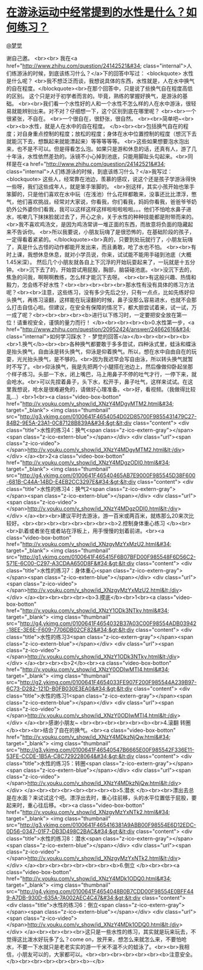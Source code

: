 
#  [在游泳运动中经常提到的水性是什么？如何练习？](https://zhihu.com/questions/24498387)



[@梦觉](https://zhihu.com/people/e4132002c4f9f6b623af37764e5f36d9)

谢自己邀。 &lt;br&gt;&lt;br&gt; 我在&lt;a href=&#34;http://www.zhihu.com/question/24142521&#34; class=&#34;internal&#34;&gt;人们练游泳的时候，到底该练习什么？&lt;/a&gt;下的回答中写过：
&lt;blockquote&gt;
 水性是什么呢？
 &lt;br&gt;我不想泛泛而谈，我想说具体的东西，水性就是，人在水中换气的自在程度。&lt;/blockquote&gt;&lt;br&gt;在那个回答中，只是说了些换气自在程度高低的区别。 这个只是对于初学者而言的。毕竟，熟练的掌握好换气，是游泳的基础。 &lt;br&gt;&lt;br&gt;我们看一个水性好的人和一个水性不怎么样的人在水中游泳，很轻易就能辨别出来。对不对？仔细想一下，这个区别到底在哪里呢？ &lt;br&gt;&lt;br&gt;一个很紧张，不自在。 &lt;br&gt;一个很自在，很舒张，很自然。 &lt;br&gt;&lt;br&gt;简单吧~&lt;br&gt;&lt;br&gt;&lt;b&gt;水性，就是人在水中的自在程度。 &lt;/b&gt;&lt;br&gt;&lt;br&gt;包括换气自在的程度；对自身重点控制的程度；放松的程度；身体在水中位置控制的程度（想沉下去就能沉下去，想飘起来就能漂起来）等等等等等。 
&lt;br&gt;这些如果想要泡水泡出来，也不是不可以。但是得看怎么泡。如果只是游和休息的话，还真有人，游了几十年泳，水性依然差劲的。泳镜不小心掉到池底，只能用脚趾头勾起来。&lt;br&gt;同样是在&lt;a href=&#34;http://www.zhihu.com/question/24142521&#34; class=&#34;internal&#34;&gt;人们练游泳的时候，到底该练习什么？&lt;/a&gt;我写过：
&lt;blockquote&gt;
 这些人，经常靠在池边，羡慕的感叹，说这个还是孩子学游泳得快一些呀，我们这些成年人，就是笨手笨脚的。
 &lt;br&gt;别这样，其实小孩开始也笨手笨脚的，只是他们喜欢在水中玩（在浅池）什么花样都敢来，没事还比比漂浮，憋气，他们喜欢挑战，经常对大家说，你看我，你们看我，妈妈你看我，爸爸爷爷奶奶外公外婆你们看我，我可以这样这样这样啦啦啦啦啦。。。他们不怕呛水鼻子进水，咳嗽几下抹抹脸就过去了，开心之余，关于水性的种种技能都是附带而来的。
 &lt;br&gt;我不喜欢鸡汤文，是因为鸡汤常讲一堆正面的东西，而故意将负面的隐藏起来不告诉你。
 &lt;br&gt;所以我要说，小朋友玩嗨了是很恐怖的，在基础阶段的孩子，一定得看着紧紧的。&lt;/blockquote&gt;&lt;br&gt;真的，只要到处玩就行了，小朋友玩嗨了，真是什么古怪的动作都能开发出来，而且勇敢，呛了水也不怕。 &lt;br&gt;&lt;br&gt;有时上课，我想休息休息，就对小学员说，你来，试试能不能用手碰到池底（大概1.45米深）。
然后几个小朋友就各自上下沉浮的开始玩耍起来了，一玩就是十五分钟。&lt;br&gt;沉下去了的，开始尝试用屁股，胸部，脑袋碰池底。&lt;br&gt;没沉下去的，焦急的问我，啊啊啊教练，怎么样才能沉下去呀。 
&lt;br&gt;&lt;br&gt;有这般兴趣、热情和毅力，怎会练不好水性？&lt;br&gt;&lt;br&gt;&lt;br&gt;&lt;br&gt;&lt;br&gt;那水性有没有具体的练习方法呢？&lt;br&gt;&lt;br&gt;注意，这些练习，没有多少先后之分，只有一点点，比如先练好仰头换气，再练习滚翻，这样能在玩滚翻的时候，鼻子没那么容易进水，也就不会那么打击自信心啦。但建议，在安全有保障的情况下，都大胆尝试着来，试一试，万一成了呢？&lt;br&gt;&lt;br&gt;&lt;br&gt;&lt;br&gt;&lt;b&gt;进行以下练习时，一定要把安全放在第一位！请重视安全，谨慎的量力而行！ &lt;/b&gt;&lt;br&gt;&lt;br&gt;&lt;br&gt;&lt;b&gt;0.水性第一步，&lt;a href=&#34;http://www.zhihu.com/question/20952424/answer/24662616&#34; class=&#34;internal&#34;&gt;如何学习踩水？ - 梦觉的回答&lt;/a&gt;&lt;/b&gt;&lt;br&gt;&lt;br&gt;&lt;br&gt;&lt;b&gt;&lt;br&gt;1.换气&lt;/b&gt;&lt;br&gt;&lt;br&gt;各种换气都要敢于多多尝试，四种泳式里，蛙泳和蝶泳是抬头换气，自由泳是转头换气，仰泳是仰着换气。所以，想在水中自由自在的玩耍，光光抬头换气，是不够的。&lt;br&gt;因为我迟早会写自由泳，所以转头换气就暂时不写了。&lt;br&gt;仰泳换气，我是先把两个小腿搭在池边上，然后像做仰卧起坐那个样子练习。头部一下水，闭上嘴巴，马上用鼻子不停的吐气才行，一停下来，就会呛水。&lt;br&gt;可以先捏着鼻子，头下水，松开手，鼻子吐气，这样来试试。在这里我想说，呛水是很难避免的，请做好心理准备。&lt;br&gt;好，看视频。（我做得比较乱...）&lt;br&gt;1&lt;br&gt;&lt;a class=&#34;video-box-botton&#34; href=&#34;http://v.youku.com/v_show/id_XNzY4MDgyMTM2.html&#34; target=&#34;_blank&#34;&gt;              &lt;img class=&#34;thumbnail&#34; src=&#34;http://g3.ykimg.com/0100641F4654054D02D85700F9855431479C27-84B2-9E5A-23A1-0C87128B839A&#34;&gt;&lt;div class=&#34;content&#34;&gt;                &lt;div class=&#34;title&#34;&gt;水性的练习4：换气&lt;span class=&#34;z-ico-extern-gray&#34;&gt;&lt;/span&gt;&lt;span class=&#34;z-ico-extern-blue&#34;&gt;&lt;/span&gt;&lt;/div&gt;                &lt;div class=&#34;url&#34;&gt;&lt;span class=&#34;z-ico-video&#34;&gt;&lt;/span&gt;http://v.youku.com/v_show/id_XNzY4MDgyMTM2.html&lt;/div&gt;              &lt;/div&gt;            &lt;/a&gt;&lt;br&gt;2&lt;a class=&#34;video-box-botton&#34; href=&#34;http://v.youku.com/v_show/id_XNzY4MDgzODI0.html&#34; target=&#34;_blank&#34;&gt;              &lt;img class=&#34;thumbnail&#34; src=&#34;http://g4.ykimg.com/0100641F46540465AB7E9000F985545D38F600-681B-C44A-14BD-E4EB2CC3297E&#34;&gt;&lt;div class=&#34;content&#34;&gt;                &lt;div class=&#34;title&#34;&gt;水性的练习4：换气2&lt;span class=&#34;z-ico-extern-gray&#34;&gt;&lt;/span&gt;&lt;span class=&#34;z-ico-extern-blue&#34;&gt;&lt;/span&gt;&lt;/div&gt;                &lt;div class=&#34;url&#34;&gt;&lt;span class=&#34;z-ico-video&#34;&gt;&lt;/span&gt;http://v.youku.com/v_show/id_XNzY4MDgzODI0.html&lt;/div&gt;              &lt;/div&gt;            &lt;/a&gt;&lt;br&gt;&lt;br&gt;建议平时去游泳，游一百米或两百米，就练那么20来次比较好。&lt;br&gt;&lt;br&gt;&lt;br&gt;&lt;br&gt;&lt;br&gt;&lt;br&gt;&lt;br&gt;&lt;b&gt;2.控制身体重心练习 &lt;/b&gt;&lt;br&gt;&lt;br&gt;趴着或者坐在或者站在浮板上，用手慢慢的划着前进。&lt;br&gt;&lt;a class=&#34;video-box-botton&#34; href=&#34;http://v.youku.com/v_show/id_XNzgyMzYxMzU2.html&#34; target=&#34;_blank&#34;&gt;              &lt;img class=&#34;thumbnail&#34; src=&#34;http://g1.ykimg.com/0100641F465415F6B07BFD00F985548F6D56C2-571E-6C00-C297-A3CDAA650D8F&#34;&gt;&lt;div class=&#34;content&#34;&gt;                &lt;div class=&#34;title&#34;&gt;水性的练习7：身体重心&lt;span class=&#34;z-ico-extern-gray&#34;&gt;&lt;/span&gt;&lt;span class=&#34;z-ico-extern-blue&#34;&gt;&lt;/span&gt;&lt;/div&gt;                &lt;div class=&#34;url&#34;&gt;&lt;span class=&#34;z-ico-video&#34;&gt;&lt;/span&gt;http://v.youku.com/v_show/id_XNzgyMzYxMzU2.html&lt;/div&gt;              &lt;/div&gt;            &lt;/a&gt;&lt;br&gt;&lt;br&gt;&lt;br&gt;&lt;br&gt;&lt;b&gt;3.摸底&lt;/b&gt;&lt;br&gt;1&lt;br&gt;&lt;a class=&#34;video-box-botton&#34; href=&#34;http://v.youku.com/v_show/id_XNzY1ODk3NTky.html&#34; target=&#34;_blank&#34;&gt;              &lt;img class=&#34;thumbnail&#34; src=&#34;http://g4.ykimg.com/0100641F4654032B37A03C00F98554ADB03942-18EE-3E6E-F609-7706DB02CF82&#34;&gt;&lt;div class=&#34;content&#34;&gt;                &lt;div class=&#34;title&#34;&gt;水性的练习3&lt;span class=&#34;z-ico-extern-gray&#34;&gt;&lt;/span&gt;&lt;span class=&#34;z-ico-extern-blue&#34;&gt;&lt;/span&gt;&lt;/div&gt;                &lt;div class=&#34;url&#34;&gt;&lt;span class=&#34;z-ico-video&#34;&gt;&lt;/span&gt;http://v.youku.com/v_show/id_XNzY1ODk3NTky.html&lt;/div&gt;              &lt;/div&gt;            &lt;/a&gt;&lt;br&gt;&lt;br&gt;&lt;b&gt;2&lt;/b&gt;&lt;br&gt;&lt;a class=&#34;video-box-botton&#34; href=&#34;http://v.youku.com/v_show/id_XNzY0ODIwMTI4.html&#34; target=&#34;_blank&#34;&gt;              &lt;img class=&#34;thumbnail&#34; src=&#34;http://g2.ykimg.com/0100641F4654033FE907F200F985544A239B97-6C73-D282-121D-B0FB030E3EA0&#34;&gt;&lt;div class=&#34;content&#34;&gt;                &lt;div class=&#34;title&#34;&gt;水性的练习1&lt;span class=&#34;z-ico-extern-gray&#34;&gt;&lt;/span&gt;&lt;span class=&#34;z-ico-extern-blue&#34;&gt;&lt;/span&gt;&lt;/div&gt;                &lt;div class=&#34;url&#34;&gt;&lt;span class=&#34;z-ico-video&#34;&gt;&lt;/span&gt;http://v.youku.com/v_show/id_XNzY0ODIwMTI4.html&lt;/div&gt;              &lt;/div&gt;            &lt;/a&gt;&lt;br&gt;感谢小朋友~ &lt;br&gt;&lt;br&gt;&lt;br&gt;&lt;br&gt;&lt;br&gt;&lt;b&gt;&lt;br&gt;4.滚翻 转圈&lt;/b&gt;&lt;br&gt;&lt;br&gt;结合了自在的换气。&lt;br&gt;&lt;a class=&#34;video-box-botton&#34; href=&#34;http://v.youku.com/v_show/id_XNzY4MDkzNjQw.html&#34; target=&#34;_blank&#34;&gt;              &lt;img class=&#34;thumbnail&#34; src=&#34;http://g3.ykimg.com/0100641F46540547B6665E00F985542F336E11-53FE-CCDE-1B5A-C8C729228064&#34;&gt;&lt;div class=&#34;content&#34;&gt;                &lt;div class=&#34;title&#34;&gt;水性的练习5：转圈&lt;span class=&#34;z-ico-extern-gray&#34;&gt;&lt;/span&gt;&lt;span class=&#34;z-ico-extern-blue&#34;&gt;&lt;/span&gt;&lt;/div&gt;                &lt;div class=&#34;url&#34;&gt;&lt;span class=&#34;z-ico-video&#34;&gt;&lt;/span&gt;http://v.youku.com/v_show/id_XNzY4MDkzNjQw.html&lt;/div&gt;              &lt;/div&gt;            &lt;/a&gt;&lt;br&gt;&lt;br&gt;&lt;br&gt;&lt;br&gt;&lt;br&gt;&lt;br&gt;&lt;b&gt;5.潜水 &lt;/b&gt;&lt;br&gt;&lt;br&gt;漂出去总是在水面？来试试这个吧。漂浮出去时，重心往前移，头的水平位置低于屁股，要起来时，重心往后移。&lt;br&gt;&lt;a class=&#34;video-box-botton&#34; href=&#34;http://v.youku.com/v_show/id_XNzgyMzYxNTk2.html&#34; target=&#34;_blank&#34;&gt;              &lt;img class=&#34;thumbnail&#34; src=&#34;http://g3.ykimg.com/0100641F465416381A9ABB00F98554E6D12EDC-0D56-0347-01F7-DB3D498C2BAC&#34;&gt;&lt;div class=&#34;content&#34;&gt;                &lt;div class=&#34;title&#34;&gt;水性的练习8：潜水&lt;span class=&#34;z-ico-extern-gray&#34;&gt;&lt;/span&gt;&lt;span class=&#34;z-ico-extern-blue&#34;&gt;&lt;/span&gt;&lt;/div&gt;                &lt;div class=&#34;url&#34;&gt;&lt;span class=&#34;z-ico-video&#34;&gt;&lt;/span&gt;http://v.youku.com/v_show/id_XNzgyMzYxNTk2.html&lt;/div&gt;              &lt;/div&gt;            &lt;/a&gt;&lt;br&gt;&lt;br&gt;&lt;br&gt;&lt;br&gt;&lt;br&gt;&lt;br&gt;&lt;b&gt;6.倒立 &lt;/b&gt;&lt;br&gt;&lt;br&gt;&lt;a class=&#34;video-box-botton&#34; href=&#34;http://v.youku.com/v_show/id_XNzY4MDk1ODQ0.html&#34; target=&#34;_blank&#34;&gt;              &lt;img class=&#34;thumbnail&#34; src=&#34;http://g4.ykimg.com/0100641F4654048B0B7CDD00F98554E0BFF449-A7DB-930D-635A-7A002AEC4C47&#34;&gt;&lt;div class=&#34;content&#34;&gt;                &lt;div class=&#34;title&#34;&gt;水性的练习6：倒立&lt;span class=&#34;z-ico-extern-gray&#34;&gt;&lt;/span&gt;&lt;span class=&#34;z-ico-extern-blue&#34;&gt;&lt;/span&gt;&lt;/div&gt;                &lt;div class=&#34;url&#34;&gt;&lt;span class=&#34;z-ico-video&#34;&gt;&lt;/span&gt;http://v.youku.com/v_show/id_XNzY4MDk1ODQ0.html&lt;/div&gt;              &lt;/div&gt;            &lt;/a&gt;&lt;br&gt;&lt;br&gt;&lt;br&gt;&lt;br&gt;这只是一些水性的练习，其实就是玩来玩去，不觉得这比泼水好玩多了么？come on，放开来，想怎么来就怎么来，不要怕呛水，不要一下水就只是老老实实的游一千米不温不火的蛙泳了。&lt;br&gt;&lt;br&gt;我相信，小朋友可以的，大家都可以。&lt;br&gt;&lt;br&gt;&lt;br&gt;&lt;br&gt;&lt;br&gt;&lt;br&gt;&lt;b&gt;注意安全。&lt;/b&gt;&lt;br&gt;&lt;br&gt;&lt;br&gt;&lt;br&gt;&lt;br&gt;&lt;b&gt;-&lt;/b&gt;